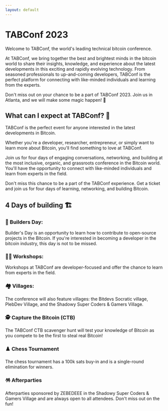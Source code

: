 ```yaml
---
layout: default
---
```


# TABConf 2023

Welcome to TABConf, the world's leading technical bitcoin conference.

At TABConf, we bring together the best and brightest minds in the bitcoin world to share their insights, knowledge, and experience about the latest developments in this exciting and rapidly evolving technology. From seasoned professionals to up-and-coming developers, TABConf is the perfect platform for connecting with like-minded individuals and learning from the experts.

Don't miss out on your chance to be a part of TABConf 2023. Join us in Atlanta, and we will make some magic happen! 🤘

## What can I expect at TABConf? 🤔

TABConf is the perfect event for anyone interested in the latest developments in Bitcoin. 

Whether you're a developer, researcher, entrepreneur, or simply want to learn more about Bitcoin, you'll find something to love at TABConf.

Join us for four days of engaging conversations, networking, and building at the most inclusive, organic, and grassroots conference in the Bitcoin world. You'll have the opportunity to connect with like-minded individuals and learn from experts in the field.

Don't miss this chance to be a part of the TABConf experience. Get a ticket and join us for four days of learning, networking, and building Bitcoin.

## 4 Days of building 🏗️



### 🔨 Builders Day:
Builder's Day is an opportunity to learn how to contribute to open-source projects in the Bitcoin. If you're interested in becoming a developer in the bitcoin industry, this day is not to be missed.

### 🧑‍💻 Workshops:
Workshops at TABConf are developer-focused and offer the chance to learn from experts in the field.

### 🏘️ Villages:
The conference will also feature villages: the Bitdevs Socratic village, PlebDev Village, and the Shadowy Super Coders & Gamers Village.

### 🕵️ Capture the Bitcoin (CTB)
The TABConf CTB scavenger hunt will test your knowledge of Bitcoin as you compete to be the first to steal real Bitcoin!

### ♟️ Chess Tournament
The chess tournament has a 100k sats buy-in and is a single-round elimination for winners.

### 🪅 Afterparties 
Afterparties sponsored by ZEBEDEEE in the Shadowy Super Coders & Gamers Village and are always open to all attendees. Don't miss out on the fun!
